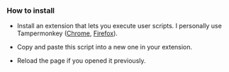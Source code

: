 ### How to install

- Install an extension that lets you execute user scripts. I personally use Tampermonkey ([Chrome](https://chrome.google.com/webstore/detail/tampermonkey/dhdgffkkebhmkfjojejmpbldmpobfkfo?hl=es), [Firefox](https://addons.mozilla.org/es/firefox/addon/tampermonkey/)).

- Copy and paste this script into a new one in your extension.
- Reload the page if you opened it previously.
